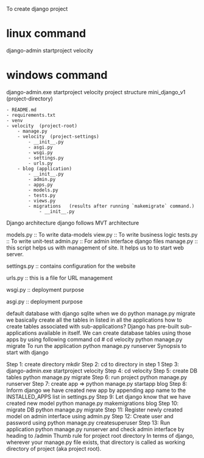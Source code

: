 To create django project
# linux command
django-admin startproject velocity

# windows command
django-admin.exe startproject velocity
project structure
mini_django_v1 (project-directory)

    - README.md
    - requirements.txt
    - venv
    - velocity  (project-root)
        - manage.py
        - velocity  (project-settings)
            - __init__.py
            - asgi.py
            - wsgi.py
            - settings.py
            - urls.py
        - blog (application)
            - __init__.py
            - admin.py
            - apps.py
            - models.py
            - tests.py
            - views.py
            - migrations   (results after running `makemigrate` command.)
                - __init__.py
Django architecture
django follows MVT architecture

models.py :: To write data-models
view.py :: To write business logic
tests.py :: To write unit-test
admin.py :: For admin interface
django files
manage.py :: this script helps us with management of site. It helps us to to start web server.

settings.py :: contains configuration for the website

urls.py :: this is a file for URL management

wsgi.py :: deployment purpose

asgi.py :: deployment purpose

default database with django
sqlite
when we do python manage.py migrate we basically create all the tables in listed in all the applications
how to create tables associated with sub-applications?
Django has pre-built sub-applications available in itself.
We can create database tables using those apps by using following command
cd <project-directory>   # cd velocity
python manage.py migrate
To run the application
python manage.py runserver
Synopsis to start with django

Step 1: create directory mkdir <project-root>
Step 2: cd to directory in step 1
Step 3: django-admin.exe startproject velocity
Step 4: cd velocity
Step 5: create DB tables python manage.py migrate
Step 6: run project python manage.py runserver
Step 7: create app => python manage.py startapp blog
Step 8: Inform django we have created new app by appending app name to the INSTALLED_APPS list in settings.py
Step 9: Let django know that we have created new model python manage.py makemigrations blog
Step 10: migrate DB python manage.py migrate
Step 11: Register newly created model on admin interface using admin.py
Step 12: Create user and password using python manage.py createsuperuser
Step 13: Run application python manage.py runserver and check admin interface by heading to /admin
Thumb rule for project root directory
In terms of django, wherever your manage.py file exists, that directory is called as working directory of project (aka project root).